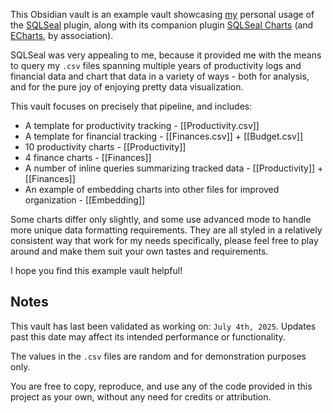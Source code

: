 This Obsidian vault is an example vault showcasing [my](https://v-os.ca) personal usage of the [SQLSeal](https://github.com/h-sphere/sql-seal) plugin, along with its companion plugin [SQLSeal Charts](https://github.com/h-sphere/sql-seal-charts) (and [ECharts](https://echarts.apache.org/), by association).

SQLSeal was very appealing to me, because it provided me with the means to query my `.csv` files spanning multiple years of productivity logs and financial data and chart that data in a variety of ways - both for analysis, and for the pure joy of enjoying pretty data visualization.

This vault focuses on precisely that pipeline, and includes:

- A template for productivity tracking - [[Productivity.csv]]
- A template for financial tracking - [[Finances.csv]] + [[Budget.csv]]
- 10 productivity charts - [[Productivity]]
- 4 finance charts - [[Finances]]
- A number of inline queries summarizing tracked data - [[Productivity]] + [[Finances]]
- An example of embedding charts into other files for improved organization - [[Embedding]]

Some charts differ only slightly, and some use advanced mode to handle more unique data formatting requirements. They are all styled in a relatively consistent way that work for my needs specifically, please feel free to play around and make them suit your own tastes and requirements.

I hope you find this example vault helpful!
## Notes

This vault has last been validated as working on: `July 4th, 2025`.
Updates past this date may affect its intended performance or functionality.

The values in the `.csv` files are random and for demonstration purposes only.

You are free to copy, reproduce, and use any of the code provided in this project as your own, without any need for credits or attribution.